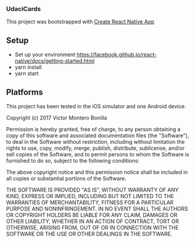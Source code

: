 
### UdaciCards

This project was bootstrapped with [Create React Native App](https://github.com/react-community/create-react-native-app)

## Setup

- Set up your environment https://facebook.github.io/react-native/docs/getting-started.html
- yarn install
- yarn start

## Platforms

This project has been tested in the iOS simulator and one Android device.



Copyright (c) 2017 Victor Montero Bonilla

Permission is hereby granted, free of charge, to any person obtaining a copy
of this software and associated documentation files (the "Software"), to deal
in the Software without restriction, including without limitation the rights
to use, copy, modify, merge, publish, distribute, sublicense, and/or sell
copies of the Software, and to permit persons to whom the Software is
furnished to do so, subject to the following conditions:

The above copyright notice and this permission notice shall be included in all
copies or substantial portions of the Software.

THE SOFTWARE IS PROVIDED "AS IS", WITHOUT WARRANTY OF ANY KIND, EXPRESS OR
IMPLIED, INCLUDING BUT NOT LIMITED TO THE WARRANTIES OF MERCHANTABILITY,
FITNESS FOR A PARTICULAR PURPOSE AND NONINFRINGEMENT. IN NO EVENT SHALL THE
AUTHORS OR COPYRIGHT HOLDERS BE LIABLE FOR ANY CLAIM, DAMAGES OR OTHER
LIABILITY, WHETHER IN AN ACTION OF CONTRACT, TORT OR OTHERWISE, ARISING FROM,
OUT OF OR IN CONNECTION WITH THE SOFTWARE OR THE USE OR OTHER DEALINGS IN THE
SOFTWARE.
